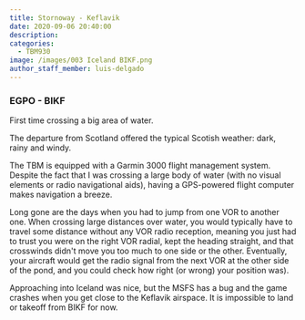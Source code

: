 ```yaml
---
title: Stornoway - Keflavik
date: 2020-09-06 20:40:00
description:
categories:
  - TBM930
image: /images/003 Iceland BIKF.png
author_staff_member: luis-delgado
---
```


### EGPO - BIKF

First time crossing a big area of water.

The departure from Scotland offered the typical Scotish weather: dark, rainy and windy.

The TBM is equipped with a Garmin 3000 flight management system. Despite the fact that I was crossing a large body of water (with no visual elements or radio navigational aids), having a GPS-powered flight computer makes navigation a breeze.

Long gone are the days when you had to jump from one VOR to another one. When crossing large distances over water, you would typically have to travel some distance without any VOR radio reception, meaning you just had to trust you were on the right VOR radial, kept the heading straight, and that crosswinds didn't move you too much to one side or the other. Eventually, your aircraft would get the radio signal from the next VOR at the other side of the pond, and you could check how right (or wrong) your position was).

Approaching into Iceland was nice, but the MSFS has a bug and the game crashes when you get close to the Keflavik airspace. It is impossible to land or takeoff from BIKF for now.